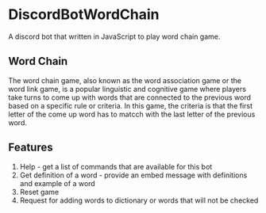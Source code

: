 # DiscordBotWordChain

A discord bot that written in JavaScript to play word chain game. 

## Word Chain

The word chain game, also known as the word association game or the word link game, is a popular linguistic and cognitive game where players take turns to come up with words that are connected to the previous word based on a specific rule or criteria. In this game, the criteria is that the first letter of the come up word has to matcch with the last letter of the previous word. 

## Features
1. Help - get a list of commands that are available for this bot
2. Get definition of a word - provide an embed message with definitions and example of a word
3. Reset game
4. Request for adding words to dictionary or words that will not be checked

